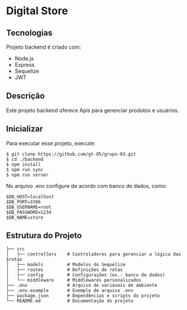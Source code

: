 # Digital Store
## Tecnologias 
Projeto backend é criado com:
* Node.js
* Express
* Sequelize
* JWT
## Descrição
Este projeto backend oferece Apis para gerenciar produtos e usuários.
## Inicializar
Para executar esse projeto, execute:

```
$ git clone https://github.com/gt-05/grupo-03.git
$ cd ./backend
$ npm install
$ npm run sync
$ npm run server
```

No arquivo .env configure de acordo com banco de dados, como:

```
$DB_HOST=localhost
$DB_PORT=3306
$DB_USERNAME=root
$DB_PASSWORD=1234
$DB_NAME=store
```
## Estrutura do Projeto

```
├── src
│   ├── controllers    # Controladores para gerenciar a lógica das $rotas
│   ├── models         # Modelos do Sequelize
│   ├── routes         # Definições de rotas
│   ├── config         # Configurações (ex.: banco de dados)
│   └── middleware     # Middlewares personalizados
├── .env               # Arquivo de variáveis de ambiente
├── .env.example       # Exemplo de arquivo .env
├── package.json       # Dependências e scripts do projeto
└── README.md          # Documentação do projeto
```
